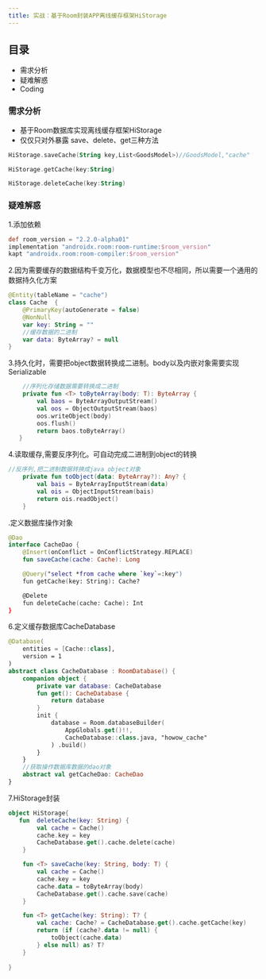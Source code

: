```yaml
---
title: 实战：基于Room封装APP离线缓存框架HiStorage
---
```


<!--more-->

## 目录

- 需求分析
- 疑难解惑
- Coding

### 需求分析

- 基于Room数据库实现离线缓存框架HiStorage
- 仅仅只对外暴露 save、delete、get三种方法

```kotlin
HiStorage.saveCache(String key,List<GoodsModel>)//GoodsModel,"cache"

HiStorage.getCache(key:String)

HiStorage.deleteCache(key:String)
```



### 疑难解惑

1.添加依赖

```groovy
def room_version = "2.2.0-alpha01"
implementation "androidx.room:room-runtime:$room_version"
kapt "androidx.room:room-compiler:$room_version"
```



2.因为需要缓存的数据结构千变万化，数据模型也不尽相同，所以需要一个通用的数据持久化方案

```kotlin
@Entity(tableName = "cache")
class Cache  {
    @PrimaryKey(autoGenerate = false)
    @NonNull
    var key: String = ""
    //缓存数据的二进制
    var data: ByteArray? = null
}
```

3.持久化时，需要把object数据转换成二进制。body以及内嵌对象需要实现Serializable

```kotlin
    //序列化存储数据需要转换成二进制
    private fun <T> toByteArray(body: T): ByteArray {
        val baos = ByteArrayOutputStream()
        val oos = ObjectOutputStream(baos)
        oos.writeObject(body)
        oos.flush()
        return baos.toByteArray()
   }
```

4.读取缓存,需要反序列化。可自动完成二进制到object的转换

```kotlin
//反序列,把二进制数据转换成java object对象
    private fun toObject(data: ByteArray?): Any? {
        val bais = ByteArrayInputStream(data)
        val ois = ObjectInputStream(bais)
        return ois.readObject()
    }
```

.定义数据库操作对象

```kotlin
@Dao
interface CacheDao {
    @Insert(onConflict = OnConflictStrategy.REPLACE)
    fun saveCache(cache: Cache): Long

    @Query("select *from cache where `key`=:key")
    fun getCache(key: String): Cache?

    @Delete
    fun deleteCache(cache: Cache): Int
}
```

6.定义缓存数据库CacheDatabase

```kotlin
@Database(
    entities = [Cache::class],
    version = 1
) 
abstract class CacheDatabase : RoomDatabase() {
    companion object {
        private var database: CacheDatabase
        fun get(): CacheDatabase {
            return database
        }
        init {
            database = Room.databaseBuilder(
                AppGlobals.get()!!,
                CacheDatabase::class.java, "howow_cache"
            ) .build()
        }
    }
    //获取操作数据库数据的dao对象
    abstract val getCacheDao: CacheDao
}
```

7.HiStorage封装

```kotlin
object HiStorage{
   fun  deleteCache(key: String) {
        val cache = Cache()
        cache.key = key
        CacheDatabase.get().cache.delete(cache)
    }

    fun <T> saveCache(key: String, body: T) {
        val cache = Cache()
        cache.key = key
        cache.data = toByteArray(body)
        CacheDatabase.get().cache.save(cache)
    }

    fun <T> getCache(key: String): T? {
        val cache: Cache? = CacheDatabase.get().cache.getCache(key)
        return (if (cache?.data != null) {
            toObject(cache.data)
        } else null) as? T?
    }
  
}
```




